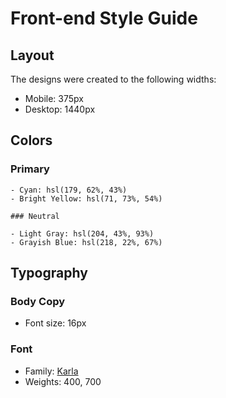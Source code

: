 # Front-end Style Guide

## Layout

The designs were created to the following widths:

- Mobile: 375px
- Desktop: 1440px

## Colors

### Primary

    - Cyan: hsl(179, 62%, 43%)
    - Bright Yellow: hsl(71, 73%, 54%)

    ### Neutral

    - Light Gray: hsl(204, 43%, 93%)
    - Grayish Blue: hsl(218, 22%, 67%)

## Typography

### Body Copy

- Font size: 16px

### Font

- Family: [Karla](https://fonts.google.com/specimen/Karla)
- Weights: 400, 700